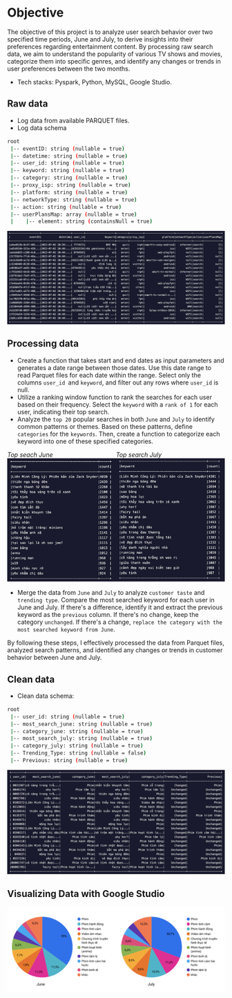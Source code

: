 # **Objective**

The objective of this project is to analyze user search behavior over two specified time periods, June and July, to derive insights into their preferences regarding entertainment content. By processing raw search data, we aim to understand the popularity of various TV shows and movies, categorize them into specific genres, and identify any changes or trends in user preferences between the two months.

- Tech stacks: Pyspark, Python, MySQL, Google Studio.

## **Raw data**

- Log data from available PARQUET files.
- Log data schema

```sh
root
 |-- eventID: string (nullable = true)
 |-- datetime: string (nullable = true)
 |-- user_id: string (nullable = true)
 |-- keyword: string (nullable = true)
 |-- category: string (nullable = true)
 |-- proxy_isp: string (nullable = true)
 |-- platform: string (nullable = true)
 |-- networkType: string (nullable = true)
 |-- action: string (nullable = true)
 |-- userPlansMap: array (nullable = true)
 |    |-- element: string (containsNull = true)
```

![log_data](https://github.com/taoxintuyenbo/travinhese/blob/main/asset2/logdata.png?raw=true)

## **Processing data**

- Create a function that takes start and end dates as input parameters and generates a date range between those dates. Use this date range to read Parquet files for each date within the range. Select only the columns `user_id `and `keyword`, and filter out any rows where `user_id` is null.
- Utilize a ranking window function to rank the searches for each user based on their frequency. Select the `keyword` with a `rank of 1` for each user, indicating their top search.
- Analyze the `top 20` popular searches in both `June` and `July` to identify common patterns or themes. Based on these patterns, define `categories` for the `keywords`. Then, create a function to categorize each keyword into one of these specified categories.

<div style="display: flex; flex-direction: row;">
    <i>Top seach June<img src="https://github.com/taoxintuyenbo/travinhese/blob/main/asset2/topsearch_june.png?raw=true" alt="Image 1" style="width: 100%;"></i>
    <i>Top search July<img src="https://github.com/taoxintuyenbo/travinhese/blob/main/asset2/topsearch_july.png?raw=true" alt="Image 2" style="width: 100%;"></i>
</div>

- Merge the data from `June` and `July` to analyze `customer taste` and `trending type`. Compare the most searched keyword for each user in June and July. If there's a difference, identify it and extract the previous keyword as the `previous` column. If there's no change, keep the category `unchanged`. If there's a change, `replace the category with the most searched keyword from June`.

By following these steps, I effectively processed the data from Parquet files, analyzed search patterns, and identified any changes or trends in customer behavior between June and July.

## **Clean data**

- Clean data schema:

```sh
root
 |-- user_id: string (nullable = true)
 |-- most_search_june: string (nullable = true)
 |-- category_june: string (nullable = true)
 |-- most_search_july: string (nullable = true)
 |-- category_july: string (nullable = true)
 |-- Trending_Type: string (nullable = false)
 |-- Previous: string (nullable = true)
```

![clean_data](https://github.com/taoxintuyenbo/travinhese/blob/main/asset2/cleandata.png?raw=true)

## **Visualizing Data with Google Studio**

![visualize_grafana](https://github.com/taoxintuyenbo/travinhese/blob/main/asset2/chart.png?raw=true)
